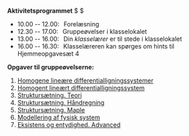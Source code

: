 

**Aktivitetsprogrammet** $ $

* 10.00 -- 12.00: $\,$ Forelæsning
* 12.30 -- 17.00: $\,$ Gruppeøvelser i klasselokalet
* 13.00 -- 16.00: $\,$ Din *klasselærer* er til stede i klasselokalet
* 16.00 -- 16.30: $\,$ Klasselæreren kan spørges om hints til Hjemmeopgavesæt 4

**Opgaver til gruppeøvelserne:**
1. [Homogene lineære differentialligningssystemer](EU12S-OPG#1)
2. [Homogent lineært differentialligningssystem](EU12S-OPG#2)
3. [Struktursætning. Teori](EU12S-OPG#3)
4. [Struktursætning. Håndregning](EU12S-OPG#4)
5. [Struktursætning. Maple](EU12S-OPG#5)
6. [Modellering af fysisk system](EU12S-OPG#6)
7. [Eksistens og entydighed. Advanced](EU12S-OPG#7)

